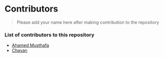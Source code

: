 # Contributors

> Please add your name here after making contribution to the repository

### List of contributors to this repository

* [Ahamed Musthafa](https://github.com/amrs-tech)
* [Chayan](https://github.com/Chayan-19)
